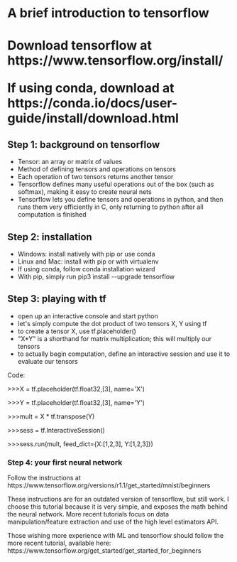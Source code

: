 <h1>A brief introduction to tensorflow<h1>

<p>Download tensorflow at https://www.tensorflow.org/install/</p>
<p>If using conda, download at https://conda.io/docs/user-guide/install/download.html</p>

<h2>Step 1: background on tensorflow</h2>
<ul>
  <li>Tensor: an array or matrix of values</li>
  <li>Method of defining tensors and operations on tensors</li>
  <li>Each operation of two tensors returns another tensor</li>
  <li>Tensorflow defines many useful operations out of the box (such as softmax), making it easy to create neural nets</li>
  <li>Tensorflow lets you define tensors and operations in python, and then runs them very efficiently in C, only returning to python after all computation is finished</li>
</ul>

<h2>Step 2: installation</h2>
<ul>
  <li>Windows: install natively with pip or use conda</li>
  <li>Linux and Mac: install with pip or with virtualenv</li>
  <li>If using conda, follow conda installation wizard</li>
  <li>With pip, simply run pip3 install --upgrade tensorflow</li>
</ul>

<h2>Step 3: playing with tf</h2>
<ul>
  <li>open up an interactive console and start python</li>
  <li>let's simply compute the dot product of two tensors X, Y using tf</li>
  <li>to create a tensor X, use tf.placeholder()</li>
  <li>"X*Y" is a shorthand for matrix multiplication; this will multiply our tensors</li>
  <li>to actually begin computation, define an interactive session and use it to evaluate our tensors</li>
 </ul>

Code:
<p>>>>X = tf.placeholder(tf.float32,[3], name='X')</p>
<p>>>>Y = tf.placeholder(tf.float32,[3], name='Y')</p>
<p>>>>mult = X * tf.transpose(Y)</p>
<p>>>>sess = tf.InteractiveSession()</p>
<p>>>>sess.run(mult, feed_dict={X:[1,2,3], Y:[1,2,3]})</p>

<h3>Step 4: your first neural network</h3>
<p>Follow the instructions at https://www.tensorflow.org/versions/r1.1/get_started/mnist/beginners</p>
<p>These instructions are for an outdated version of tensorflow, but still work. I choose this tutorial because it is very simple, and exposes the math behind the neural network. More recent tutorials focus on data manipulation/feature extraction and use of the high level estimators API.</p>
<p>Those wishing more experience with ML and tensorflow should follow the more recent tutorial, available here: https://www.tensorflow.org/get_started/get_started_for_beginners</p>
